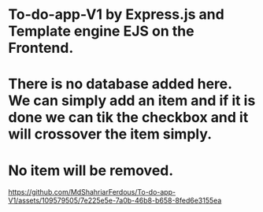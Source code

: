 # To-do-app-V1 by Express.js and Template engine EJS on the Frontend.
# There is no database added here. We can simply add an item and if it is done we can tik the checkbox and it will crossover the item simply.
# No item will be removed.


https://github.com/MdShahriarFerdous/To-do-app-V1/assets/109579505/7e225e5e-7a0b-46b8-b658-8fed6e3155ea

